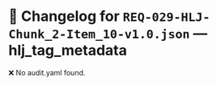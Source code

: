 # 📝 Changelog for `REQ-029-HLJ-Chunk_2-Item_10-v1.0.json` — **hlj_tag_metadata**

❌ No audit.yaml found.

